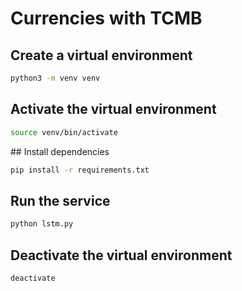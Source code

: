 # Currencies with TCMB

## Create a virtual environment
```bash
python3 -m venv venv
```

## Activate the virtual environment
```bash
source venv/bin/activate
```

## Install dependencies
```bash
pip install -r requirements.txt
```

## Run the service
```bash
python lstm.py
```

## Deactivate the virtual environment
```bash
deactivate
```